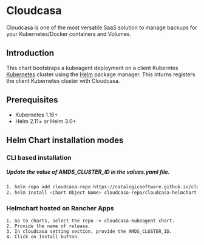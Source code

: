 # Cloudcasa
Cloudcasa is one of the most versatile SaaS solution to manage backups for your Kubernetes/Docker containers and Volumes.

## Introduction

This chart bootstraps a kubeagent deployment on a client Kuberntes [Kubernetes](http://kubernetes.io) cluster using the [Helm](https://helm.sh) package manager. This inturns registers the client Kubernetes cluster with Cloudcasa.

## Prerequisites

- Kubernetes 1.16+
- Helm 2.11+ or Helm 3.0+

## Helm Chart installation modes

### CLI based installation
##### Update the value of AMDS_CLUSTER_ID in the values.yaml file.

```bash
1. helm repo add cloudcasa-repo https://catalogicsoftware.github.io/cloudcasa-helmchart
2. helm install <Chart Object Name> cloudcasa-repo/cloudcasa-helmchart --set AMDS_CLUSTER_ID=<Cluster ID>
```
### Helmchart hosted on Rancher Apps

```
1. Go to charts, select the repo -> cloudcasa-kubeagent chart.
2. Provide the name of release.
3. In cloudcasa setting section, provide the AMDS_CLUSTER_ID.
4. Click on Install button.
```
